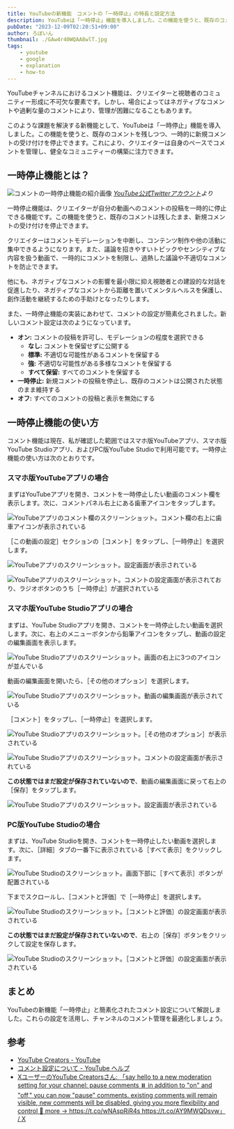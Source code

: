 ```yaml
---
title: YouTubeの新機能　コメントの「一時停止」の特長と設定方法
description: YouTubeは「一時停止」機能を導入しました。この機能を使うと、既存のコメントを残しつつ、一時的に新規コメントの受け付けを停止できます。
pubDate: "2023-12-09T02:20:51+09:00"
author: ろぼいん
thumbnail: ./GAw4r40WQAA8wlT.jpg
tags:
    - youtube
    - google
    - explanation
    - how-to
---
```


YouTubeチャンネルにおけるコメント機能は、クリエイターと視聴者のコミュニティー形成に不可欠な要素です。しかし、場合によってはネガティブなコメントや過剰な量のコメントにより、管理が困難になることもあります。

このような課題を解決する新機能として、YouTubeは「一時停止」機能を導入しました。この機能を使うと、既存のコメントを残しつつ、一時的に新規コメントの受け付けを停止できます。これにより、クリエイターは自身のペースでコメントを管理し、健全なコミュニティーの構築に注力できます。

## 一時停止機能とは？

![コメントの一時停止機能の紹介画像](./GAw4r40WQAA8wlT.jpg)
*[YouTube公式Twitterアカウント](https://twitter.com/YouTubeCreators/status/1732822286418252078)より*

一時停止機能は、クリエイターが自分の動画へのコメントの投稿を一時的に停止できる機能です。この機能を使うと、既存のコメントは残したまま、新規コメントの受け付けを停止できます。

クリエイターはコメントモデレーションを中断し、コンテンツ制作や他の活動に集中できるようになります。また、議論を招きやすいトピックやセンシティブな内容を扱う動画で、一時的にコメントを制限し、過熱した議論や不適切なコメントを防止できます。

他にも、ネガティブなコメントの影響を最小限に抑え視聴者との建設的な対話を促進したり、ネガティブなコメントから距離を置いてメンタルヘルスを保護し、創作活動を継続するための手助けとなったりします。

また、一時停止機能の実装にあわせて、コメントの設定が簡素化されました。新しいコメント設定は次のようになっています。

* **オン:** コメントの投稿を許可し、モデレーションの程度を選択できる
  * **なし:** コメントを保留せずに公開する
  * **標準:** 不適切な可能性があるコメントを保留する
  * **強:** 不適切な可能性がある多様なコメントを保留する
  * **すべて保留:** すべてのコメントを保留する
* **一時停止:** 新規コメントの投稿を停止し、既存のコメントは公開された状態のまま維持する
* **オフ:** すべてのコメントの投稿と表示を無効にする

## 一時停止機能の使い方

コメント機能は現在、私が確認した範囲ではスマホ版YouTubeアプリ、スマホ版YouTube Studioアプリ、およびPC版YouTube Studioで利用可能です。一時停止機能の使い方は次のとおりです。

### スマホ版YouTubeアプリの場合

まずはYouTubeアプリを開き、コメントを一時停止したい動画のコメント欄を表示します。次に、コメントパネル右上にある歯車アイコンをタップします。

![YouTubeアプリのコメント欄のスクリーンショット。コメント欄の右上に歯車アイコンが表示されている](./image.png)

［この動画の設定］セクションの［コメント］をタップし、［一時停止］を選択します。

![YouTubeアプリのスクリーンショット。設定画面が表示されている](./image-1.png)

![YouTubeアプリのスクリーンショット。コメントの設定画面が表示されており、ラジオボタンのうち［一時停止］が選択されている](./image-2.png)

### スマホ版YouTube Studioアプリの場合

まずは、YouTube Studioアプリを開き、コメントを一時停止したい動画を選択します。次に、右上のメニューボタンから鉛筆アイコンをタップし、動画の設定の編集画面を表示します。

![YouTube Studioアプリのスクリーンショット。画面の右上に3つのアイコンが並んでいる](./image-3.png)

動画の編集画面を開いたら、［その他のオプション］を選択します。

![YouTube Studioアプリのスクリーンショット。動画の編集画面が表示されている](./image-4.png)

［コメント］をタップし、［一時停止］を選択します。

![YouTube Studioアプリのスクリーンショット。［その他のオプション］が表示されている](./image-5.png)

![YouTube Studioアプリのスクリーンショット。コメントの設定画面が表示されている](./image-6.png)

**この状態ではまだ設定が保存されていないので**、動画の編集画面に戻って右上の［保存］をタップします。

![YouTube Studioアプリのスクリーンショット。設定画面が表示されている](./image-7.png)

### PC版YouTube Studioの場合

まずは、YouTube Studioを開き、コメントを一時停止したい動画を選択します。次に、［詳細］タブの一番下に表示されている［すべて表示］をクリックします。

![YouTube Studioのスクリーンショット。画面下部に［すべて表示］ボタンが配置されている](./image-8.png)

下までスクロールし、［コメントと評価］で［一時停止］を選択します。

![YouTube Studioのスクリーンショット。［コメントと評価］の設定画面が表示されている](./image-9.png)

**この状態ではまだ設定が保存されていないので**、右上の［保存］ボタンをクリックして設定を保存します。

![YouTube Studioのスクリーンショット。［コメントと評価］の設定画面が表示されている](./image-10.png)

## まとめ

YouTubeの新機能「一時停止」と簡素化されたコメント設定について解説しました。これらの設定を活用し、チャンネルのコメント管理を最適化しましょう。

## 参考

- [YouTube Creators - YouTube](https://www.youtube.com/channel/UCkRfArvrzheW2E7b6SVT7vQ/community?lb=UgkxP6pziafkHJ4fyaHxfK38vNh5mtk6oYoM)
- [コメント設定について - YouTube ヘルプ](https://support.google.com/youtube/answer/9483359)
- [XユーザーのYouTube Creatorsさん: 「say hello to a new moderation setting for your channel: pause comments ⏸️ in addition to "on" and "off," you can now "pause" comments. existing comments will remain visible, new comments will be disabled, giving you more flexibility and control 🌟 more → https://t.co/wNAspRiR4s https://t.co/AY9MWQDsvw」 / X](https://twitter.com/YouTubeCreators/status/1732822286418252078)
